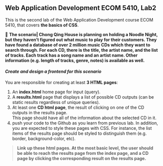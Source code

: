 ## Web Application Development ECOM 5410, Lab2
This is the second lab of the Web Application Development course ECOM 5410, that covers **the basics of CSS**.


:ramen: __The scenario| Chong Qing House is planning on holding a Noodle Night, but they haven’t figured out what music to play for their customers.
                   They have found a database of over 2 million music CDs which they want to search through. For each CD, there is the title, the artist name, and the list of                        tracks. Each track has a song name and an artist name. Other information (e.g. length of tracks, genre, notes) is available as well.__  
 
#### _Create and design a frontend for this scenario_
You are responsible for creating at least **3 HTML pages**: 
 1. An __index.html__ home page for input (query). 
 2. A __results.html__ page that displays a list of possible CD outputs (can be static results regardless of unique queries). 
 3. At least one __CD html page__, the result of clicking on one of the CD outputs in the results page.   
    This page should have all of the information about the selected CD in it. 
 4. push your code to the Github as you learn from previous lab. 
 In addition, you are expected to style these pages with CSS. For instance, the list items of the results page should be styled to distinguish them 
 (e.g. border, background-color, etc).
  
> __Link up these html pages. At the most basic level, the user should be able to reach the results page from the index page, and a CD page by clicking the corresponding result on 
  the results page.__ 
 

